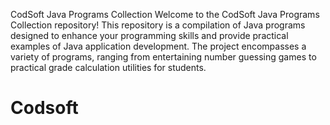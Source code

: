 CodSoft Java Programs Collection
Welcome to the CodSoft Java Programs Collection repository!
This repository is a compilation of Java programs designed 
to enhance your programming skills and provide practical 
examples of Java application development. The project
encompasses a variety of programs, ranging from 
entertaining number guessing games to practical 
grade calculation utilities for students.
# Codsoft
